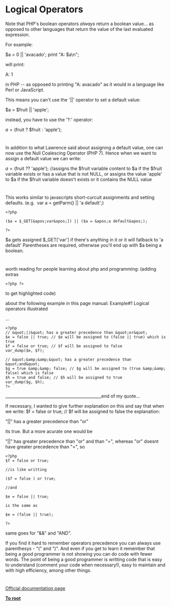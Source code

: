 # Logical Operators





Note that PHP&apos;s boolean operators *always* return a boolean value... as opposed to other languages that return the value of the last evaluated expression.

For example:

$a = 0 || &apos;avacado&apos;;
print &quot;A: $a\n&quot;;

will print:

A: 1

in PHP -- as opposed to printing &quot;A: avacado&quot; as it would in a language like Perl or JavaScript.

This means you can&apos;t use the &apos;||&apos; operator to set a default value:

$a = $fruit || &apos;apple&apos;;

instead, you have to use the &apos;?:&apos; operator:

$a = ($fruit ? $fruit : &apos;apple&apos;);

  

#



In addition to what Lawrence said about assigning a default value, one can now use the Null Coalescing Operator (PHP 7). Hence when we want to assign a default value we can write:

$a = ($fruit ?? &apos;apple&apos;); 
//assigns the $fruit variable content to $a if the $fruit variable exists or has a value that is not NULL, or assigns the value &apos;apple&apos; to $a if the $fruit variable doesn&apos;t exists or it contains the NULL value

  

#



This works similar to javascripts short-curcuit assignments and setting defaults. (e.g.&#xA0; var a = getParm() || &apos;a default&apos;;)



```
<?php

($a = $_GET[&apos;var&apos;]) || ($a = &apos;a default&apos;);

?>
```


$a gets assigned $_GET[&apos;var&apos;] if there&apos;s anything in it or it will fallback to &apos;a default&apos;
Parentheses are required, otherwise you&apos;ll end up with $a being a boolean.

  

#



worth reading for people learning about php and programming: (adding extras 

```
<?php ?>
```
 to get highlighted code)

about the following example in this page manual: 
Example#1 Logical operators illustrated

...


```
<?php
// &quot;||&quot; has a greater precedence than &quot;or&quot;
$e = false || true; // $e will be assigned to (false || true) which is true
$f = false or true; // $f will be assigned to false
var_dump($e, $f);

// &quot;&amp;&amp;&quot; has a greater precedence than &quot;and&quot;
$g = true &amp;&amp; false; // $g will be assigned to (true &amp;&amp; false) which is false
$h = true and false; // $h will be assigned to true
var_dump($g, $h); 
?>
```

_______________________________________________end of my quote...

If necessary, I wanted to give further explanation on this and say that when we write:
$f = false or true; // $f will be assigned to false
the explanation: 

&quot;||&quot; has a greater precedence than &quot;or&quot; 

its true. But a more acurate one would be

&quot;||&quot; has greater precedence than &quot;or&quot; and than &quot;=&quot;, whereas &quot;or&quot; doesnt have greater precedence than &quot;=&quot;, so



```
<?php
$f = false or true;

//is like writting

($f = false ) or true;

//and

$e = false || true;

is the same as

$e = (false || true);

?>
```
 

same goes for &quot;&amp;&amp;&quot; and &quot;AND&quot;. 

If you find it hard to remember operators precedence you can always use parenthesys - &quot;(&quot; and &quot;)&quot;. And even if you get to learn it remember that being a good programmer is not showing you can do code with fewer words. The point of being a good programmer is writting code that is easy to understand (comment your code when necessary!), easy to maintain and with high efficiency, among other things.

  

#

[Official documentation page](https://www.php.net/manual/en/language.operators.logical.php)

**[To root](/README.md)**